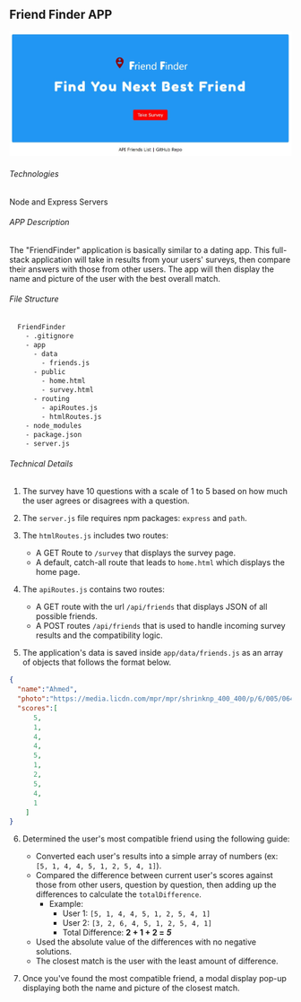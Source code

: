 ## Friend Finder APP

![APP Sreenshot](https://github.com/GospelBeats/friend-finder/blob/master/app-ss.JPG)


###### Technologies

Node and Express Servers


###### APP Description

The "FriendFinder" application is basically similar to a dating app. This full-stack application will take in results from your users' surveys, then compare their answers with those from other users. The app will then display the name and picture of the user with the best overall match. 


###### File Structure

```
  FriendFinder
    - .gitignore
    - app
      - data
        - friends.js
      - public
        - home.html
        - survey.html
      - routing
        - apiRoutes.js
        - htmlRoutes.js
    - node_modules
    - package.json
    - server.js
  ```

###### Technical Details

1. The survey have 10 questions with a scale of 1 to 5 based on how much the user agrees or disagrees with a question.

2. The `server.js` file requires npm packages: `express` and `path`.

3. The `htmlRoutes.js` includes two routes:

   * A GET Route to `/survey` that displays the survey page.
   * A default, catch-all route that leads to `home.html` which displays the home page.

4. The `apiRoutes.js` contains two routes:

   * A GET route with the url `/api/friends` that displays JSON of all possible friends.
   * A POST routes `/api/friends` that is used to handle incoming survey results and the compatibility logic.

5. The application's data is saved inside `app/data/friends.js` as an array of objects that follows the format below.

```json
{
  "name":"Ahmed",
  "photo":"https://media.licdn.com/mpr/mpr/shrinknp_400_400/p/6/005/064/1bd/3435aa3.jpg",
  "scores":[
      5,
      1,
      4,
      4,
      5,
      1,
      2,
      5,
      4,
      1
    ]
}
```

6. Determined the user's most compatible friend using the following guide:

   * Converted each user's results into a simple array of numbers (ex: `[5, 1, 4, 4, 5, 1, 2, 5, 4, 1]`).
   * Compared the difference between current user's scores against those from other users, question by question, then adding up the differences to calculate the `totalDifference`.
     * Example:
       * User 1: `[5, 1, 4, 4, 5, 1, 2, 5, 4, 1]`
       * User 2: `[3, 2, 6, 4, 5, 1, 2, 5, 4, 1]`
       * Total Difference: **2 + 1 + 2 =** **_5_**
   * Used the absolute value of the differences with no negative solutions. 
   * The closest match is the user with the least amount of difference.

7. Once you've found the most compatible friend, a modal display pop-up displaying both the name and picture of the closest match.
